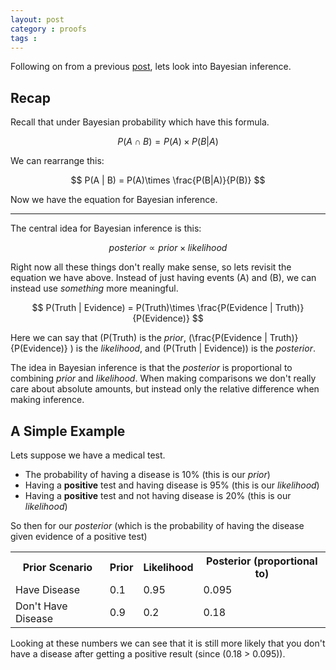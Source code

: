 ```yaml
---
layout: post
category : proofs
tags : 
---
```




Following on from a previous [post](http://charliec443.github.io/proofs/2013/11/07/a-glimpse-into-bayes-probability/), lets look into
Bayesian inference.

## Recap

Recall that under Bayesian probability which have this formula.

$$ P(A \cap B) = P(A)\times P(B | A) $$ 

We can rearrange this:

$$ P(A | B) = P(A)\times \frac{P(B|A)}{P(B)} $$ 

Now we have the equation for Bayesian inference.

---

The central idea for Bayesian inference is this:

$$ posterior \propto prior \times likelihood $$

Right now all these things don't really make sense, so lets revisit the equation we have above. Instead of just having
events \(A\) and \(B\), we can instead use _something_ more meaningful.

$$ P(Truth | Evidence) = P(Truth)\times \frac{P(Evidence | Truth)}{P(Evidence)} $$ 

Here we can say that \(P(Truth\) is the _prior_, \(\frac{P(Evidence | Truth)}{P(Evidence)} \) is the _likelihood_, and
\(P(Truth | Evidence)\) is the _posterior_.

The idea in Bayesian inference is that the _posterior_ is proportional to combining _prior_ and _likelihood_. When making comparisons we don't really care about absolute amounts, but instead only the relative difference when making inference.

## A Simple Example

Lets suppose we have a medical test. 

-  The probability of having a disease is 10% (this is our _prior_)
-  Having a **positive** test and having disease is 95% (this is our _likelihood_)
-  Having a **positive** test and not having disease is 20% (this is our _likelihood_)

So then for our _posterior_ (which is the probability of having the disease given evidence of a positive test)

<table>
<tr><th>Prior Scenario</th><th>Prior</th><th>Likelihood</th><th>Posterior (proportional to)</th></tr>
<tr><td>Have Disease</td><td>0.1</td><td>0.95</td><td>0.095</td></tr>
<tr><td>Don't Have Disease</td><td>0.9</td><td>0.2</td><td>0.18</td></tr>
</table>

Looking at these numbers we can see that it is still more likely that you don't have a disease after getting a positive result (since \(0.18 > 0.095\)).





